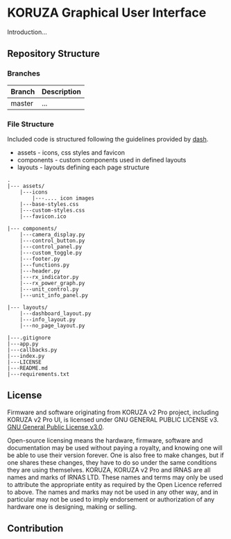 # KORUZA Graphical User Interface

Introduction...

## Repository Structure

### Branches

| Branch | Description |
| ------ | ----------- |
| master | ... |

### File Structure
Included code is structured following the guidelines provided by [dash](https://dash.plotly.com/urls).
* assets - icons, css styles and favicon
* components - custom components used in defined layouts
* layouts - layouts defining each page structure

```
.
|--- assets/
    |---icons
        |---.... icon images
    |---base-styles.css
    |---custom-styles.css
    |---favicon.ico
    
|--- components/
    |---camera_display.py
    |---control_button.py
    |---control_panel.py
    |---custom_toggle.py
    |---footer.py
    |---functions.py
    |---header.py
    |---rx_indicator.py
    |---rx_power_graph.py
    |---unit_control.py
    |---unit_info_panel.py

|--- layouts/
    |---dashboard_layout.py
    |---info_layout.py
    |---no_page_layout.py
    
|---.gitignore
|---app.py
|---callbacks.py
|---index.py
|---LICENSE
|---README.md
|---requirements.txt

```


## License

Firmware and software originating from KORUZA v2 Pro project, including KORUZA v2 Pro UI, is licensed under GNU GENERAL PUBLIC LICENSE v3. [GNU General Public License v3.0](https://github.com/IRNAS/koruza-v2-ui/blob/main/LICENSE).

Open-source licensing means the hardware, firmware, software and documentation may be used without paying a royalty, and knowing one will be able to use their version forever. One is also free to make changes, but if one shares these changes, they have to do so under the same conditions they are using themselves. KORUZA, KORUZA v2 Pro and IRNAS are all names and marks of IRNAS LTD. These names and terms may only be used to attribute the appropriate entity as required by the Open Licence referred to above. The names and marks may not be used in any other way, and in particular may not be used to imply endorsement or authorization of any hardware one is designing, making or selling.

## Contribution
